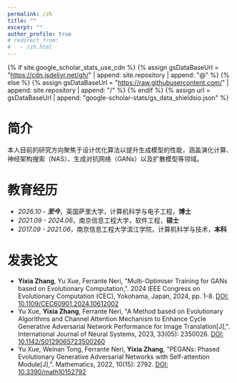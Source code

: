 ```yaml
---
permalink: /zh
title: ""
excerpt: ""
author_profile: true
# redirect_from: 
#   - /zh.html
---
```


{% if site.google_scholar_stats_use_cdn %}
{% assign gsDataBaseUrl = "https://cdn.jsdelivr.net/gh/" | append: site.repository | append: "@" %}
{% else %}
{% assign gsDataBaseUrl = "https://raw.githubusercontent.com/" | append: site.repository | append: "/" %}
{% endif %}
{% assign url = gsDataBaseUrl | append: "google-scholar-stats/gs_data_shieldsio.json" %}

<style>
.tag {
    background-color: #FFD88E; /* 淡橘红色背景 */
    color: black; /* 黑色字体 */
    padding: 3px 6px; /* 更小的内边距 */
    border-radius: 10px; /* 圆角 */
    font-size: 12px; /* 更小的字体大小 */
    display: inline-block; /* 允许在文本后方 */
    margin-left: 5px; /* 标签与文本之间的间距 */
}

.tagh {
    background-color: #FFB9A2; /* 淡橘红色背景 */
    color: black; /* 黑色字体 */
    padding: 3px 6px; /* 更小的内边距 */
    border-radius: 10px; /* 圆角 */
    font-size: 12px; /* 更小的字体大小 */
    display: inline-block; /* 允许在文本后方 */
    margin-left: 5px; /* 标签与文本之间的间距 */
}
</style>

<span class='anchor' id='Biography'></span>
# 简介

本人目前的研究方向聚焦于设计优化算法以提升生成模型的性能，涵盖演化计算、神经架构搜索（NAS）、生成对抗网络（GANs）以及扩散模型等领域。


<span class='anchor' id='-Qualifications'></span>
# 教育经历
- *2026.10 - **至今***，英国萨里大学，计算机科学与电子工程，**博士**
- *2021.09 - 2024.06*，南京信息工程大学，软件工程，**硕士** 
- *2017.09 - 2021.06*，南京信息工程大学滨江学院，计算机科学与技术，**本科**


<span class='anchor' id='-Publications'></span>
# 发表论文
- **Yixia Zhang**, Yu Xue, Ferrante Neri, "Multi-Optimiser Training for GANs based on Evolutionary Computation,". 2024 IEEE Congress on Evolutionary Computation (CEC), Yokohama, Japan, 2024, pp. 1-8. [DOI: 10.1109/CEC60901.2024.10612002](https://doi.org/10.1109/CEC60901.2024.10612002)
- Yu Xue, **Yixia Zhang**, Ferrante Neri, "A Method based on Evolutionary Algorithms and Channel Attention Mechanism to Enhance Cycle Generative Adversarial Network Performance for Image Translation[J],". International Journal of Neural Systems, 2023, 33(05): 2350026. [DOI: 10.1142/S0129065723500260](https://doi.org/10.1142/S0129065723500260)
- Yu Xue, Weinan Tong, Ferrante Neri, **Yixia Zhang**, "PEGANs: Phased Evolutionary Generative Adversarial Networks with Self-attention Module[J],". Mathematics, 2022, 10(15): 2792. [DOI: 10.3390/math10152792](https://doi.org/10.3390/math10152792)
